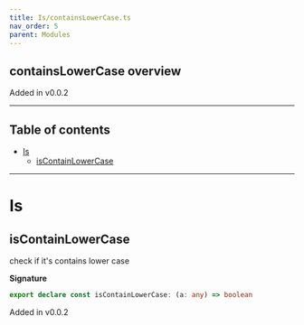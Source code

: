 ```yaml
---
title: Is/containsLowerCase.ts
nav_order: 5
parent: Modules
---
```


## containsLowerCase overview

Added in v0.0.2

---

<h2 class="text-delta">Table of contents</h2>

- [Is](#is)
  - [isContainLowerCase](#iscontainlowercase)

---

# Is

## isContainLowerCase

check if it's contains lower case

**Signature**

```ts
export declare const isContainLowerCase: (a: any) => boolean
```

Added in v0.0.2
